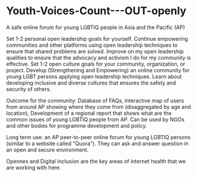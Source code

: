 # Youth-Voices-Count---OUT-openly
A safe online forum for young LGBTIQ people in Asia and the Pacific (AP)

Set 1-2 personal open leadership goals for yourself.
 Continue empowering communities and other platforms using open leadership techniques to ensure that shared problems are solved.
 Improve on my open leadership qualities to ensure that the advocacy and activism I do for my community is effective.
Set 1-2 open culture goals for your community, organization, or project.
 Develop (Strengthening and Empowering) an online community for young LGBT persons applying open leadership techniques.
 Learn about developing inclusive and diverse cultures that ensures the safety and security of others.

Outcome for the community: Database of FAQs, interactive map of users from around AP showing where they come from (disaggregated by age and location), Development of a regional report that shows what are the common issues of young LGBTIQ people from AP. Can be used by NGOs and other bodies for programme development and policy.

Long term use: an AP peer-to-peer online forum for young LGBTIQ persons (similar to a website called "Quora"). They can ask and answer question in an open and secure environment. 

Opennes and Digital Inclusion are the key areas of internet health that we are working with here. 
